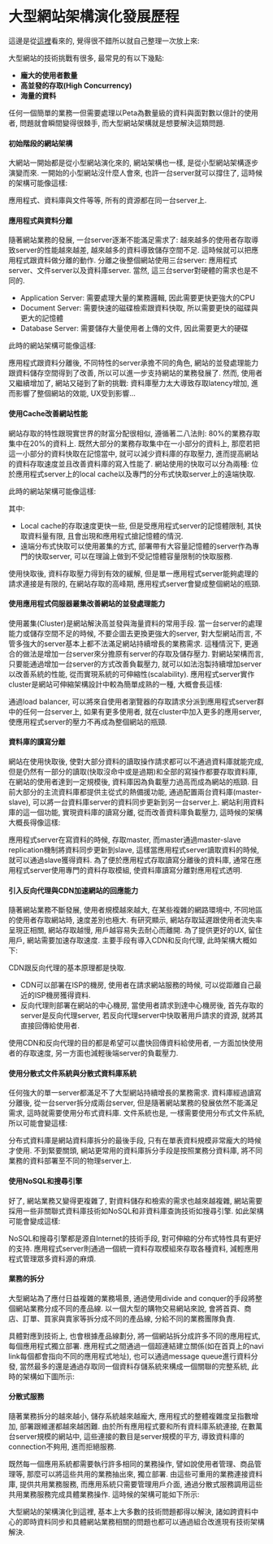 # 大型網站架構演化發展歷程

這邊是從[這裡](http://www.hollischuang.com/archives/728)看來的, 覺得很不錯所以就自己整理一次放上來:

大型網站的技術挑戰有很多, 最常見的有以下幾點:

* **龐大的使用者數量**
* **高並發的存取\(High Concurrency\)**
* **海量的資料**

任何一個簡單的業務一但需要處理以Peta為數量級的資料與面對數以億計的使用者, 問題就會瞬間變得很棘手, 而大型網站架構就是想要解決這類問題.

#### 初始階段的網站架構

大網站一開始都是從小型網站演化來的, 網站架構也一樣, 是從小型網站架構逐步演變而來. 一開始的小型網站沒什麼人會來, 也許一台server就可以撐住了, 這時候的架構可能像這樣:

應用程式、資料庫與文件等等, 所有的資源都在同一台server上.

#### 應用程式與資料分離

隨著網站業務的發展, 一台server逐漸不能滿足需求了: 越來越多的使用者存取導致server的性能越來越差, 越來越多的資料導致儲存空間不足. 這時候就可以把應用程式跟資料做分離的動作. 分離之後整個網站使用三台server: 應用程式server、文件server以及資料庫server. 當然, 這三台server對硬體的需求也是不同的.

* Application Server: 需要處理大量的業務邏輯, 因此需要更快更強大的CPU
* Document Server: 需要快速的磁碟檢索跟資料快取, 所以需要更快的磁碟與更大的記憶體
* Database Server: 需要儲存大量使用者上傳的文件, 因此需要更大的硬碟

此時的網站架構可能像這樣:

應用程式跟資料分離後, 不同特性的server承擔不同的角色, 網站的並發處理能力跟資料儲存空間得到了改善, 所以可以進一步支持網站的業務發展了. 然而, 使用者又繼續增加了, 網站又碰到了新的挑戰: 資料庫壓力太大導致存取latency增加, 進而影響了整個網站的效能, UX受到影響...

#### 使用Cache改善網站性能

網站存取的特性跟現實世界的財富分配很相似, 遵循著二八法則: 80%的業務存取集中在20%的資料上. 既然大部分的業務存取集中在一小部分的資料上, 那麼若把這一小部分的資料快取在記憶當中, 就可以減少資料庫的存取壓力, 進而提高網站的資料存取速度並且改善資料庫的寫入性能了. 網站使用的快取可以分為兩種: 位於應用程式server上的local cache以及專門的分布式快取server上的遠端快取.

此時的網站架構可能像這樣:

其中:

* Local cache的存取速度更快一些, 但是受應用程式server的記憶體限制, 其快取資料量有限, 且會出現和應用程式搶記憶體的情況.
* 遠端分布式快取可以使用叢集的方式, 部署帶有大容量記憶體的server作為專門的快取server, 可以在理論上做到不受記憶體容量限制的快取服務.

使用快取後, 資料存取壓力得到有效的緩解, 但是單一應用程式server能夠處理的請求連接是有限的, 在網站存取的高峰期, 應用程式server會變成整個網站的瓶頸.

#### 使用應用程式伺服器叢集改善網站的並發處理能力

使用叢集\(Cluster\)是網站解決高並發與海量資料的常用手段. 當一台server的處理能力或儲存空間不足的時候, 不要企圖去更換更強大的server, 對大型網站而言, 不管多強大的server基本上都不法滿足網站持續增長的業務需求. 這種情況下, 更適合的做法是增加一台server來分擔原有server的存取及儲存壓力. 對網站架構而言, 只要能通過增加一台server的方式改善負載壓力, 就可以如法泡製持續增加server以改善系統的性能, 從而實現系統的可伸縮性\(scalability\). 應用程式server實作cluster是網站可伸縮架構設計中較為簡單成熟的一種, 大概會長這樣:

通過load balancer, 可以將來自使用者瀏覽器的存取請求分派到應用程式server群中的任何一台server上, 如果有更多使用者, 就在cluster中加入更多的應用server, 使應用程式server的壓力不再成為整個網站的瓶頸.

#### 資料庫的讀寫分離

網站在使用快取後, 使對大部分資料的讀取操作請求都可以不通過資料庫就能完成, 但是仍然有一部分的讀取\(快取沒命中或是過期\)和全部的寫操作都要存取資料庫, 在網站的使用者達到一定規模後, 資料庫因為負載壓力過高而成為網站的瓶頸. 目前大部分的主流資料庫都提供主從式的熱備援功能, 通過配置兩台資料庫\(master-slave\), 可以將一台資料庫server的資料同步更新到另一台server上. 網站利用資料庫的這一個功能, 實現資料庫的讀寫分離, 從而改善資料庫負載壓力, 這時候的架構大概長得像這樣:

應用程式server在寫資料的時候, 存取master, 而master通過master-slave replication機制將資料同步更新到slave, 這樣當應用程式server讀取資料的時候, 就可以通過slave獲得資料. 為了便於應用程式存取讀寫分離後的資料庫, 通常在應用程式server使用專門的資料存取模組, 使資料庫讀寫分離對應用程式透明.

#### 引入反向代理與CDN加速網站的回應能力

隨著網站業務不斷發展, 使用者規模越來越大, 在某些複雜的網路環境中, 不同地區的使用者存取網站時, 速度差別也極大. 有研究顯示, 網站存取延遲跟使用者流失率呈現正相關, 網站存取越慢, 用戶越容易失去耐心而離開. 為了提供更好的UX, 留住用戶, 網站需要加速存取速度. 主要手段有導入CDN和反向代理, 此時架構大概如下:

CDN跟反向代理的基本原理都是快取.

* CDN可以部署在ISP的機房, 使用者在請求網站服務的時候, 可以從距離自己最近的ISP機房獲得資料.
* 反向代理則部署在網站的中心機房, 當使用者請求到達中心機房後, 首先存取的server是反向代理server, 若反向代理server中快取著用戶請求的資源, 就將其直接回傳給使用者.

使用CDN和反向代理的目的都是希望可以盡快回傳資料給使用者, 一方面加快使用者的存取速度, 另一方面也減輕後端server的負載壓力.

#### 使用分散式文件系統與分散式資料庫系統

任何強大的單一server都滿足不了大型網站持續增長的業務需求. 資料庫經過讀寫分離後, 從一台server拆分成兩台server, 但是隨著網站業務的發展依然不能滿足需求, 這時就需要使用分布式資料庫. 文件系統也是, 一樣需要使用分布式文件系統, 所以可能會變這樣:

分布式資料庫是網站資料庫拆分的最後手段, 只有在單表資料規模非常龐大的時候才使用. 不到緊要關頭, 網站更常用的資料庫拆分手段是按照業務分資料庫, 將不同業務的資料部署至不同的物理server上.

#### 使用NoSQL和搜尋引擎

好了, 網站業務又變得更複雜了, 對資料儲存和檢索的需求也越來越複雜, 網站需要採用一些非關聯式資料庫技術如NoSQL和非資料庫查詢技術如搜尋引擎. 如此架構可能會變成這樣:

NoSQL和搜尋引擎都是源自Internet的技術手段, 對可伸縮的分布式特性具有更好的支持. 應用程式server則通過一個統一資料存取模組來存取各種資料, 減輕應用程式管理眾多資料源的麻煩.

#### 業務的拆分

大型網站為了應付日益複雜的業務場景, 通過使用divide and conquer的手段將整個網站業務分成不同的產品線. 以一個大型的購物交易網站來說, 會將首頁、商店、訂單、買家與賣家等拆分成不同的產品線, 分給不同的業務團隊負責.

具體對應到技術上, 也會根據產品線劃分, 將一個網站拆分成許多不同的應用程式, 每個應用程式獨立部署. 應用程式之間通過一個超連結建立關係\(如在首頁上的navi link每個都會指向不同的應用程式地址\), 也可以通過message queue進行資料分發, 當然最多的還是通過存取同一個資料存儲系統來構成一個關聯的完整系統, 此時的架構如下圖所示:

#### 分散式服務

隨著業務拆分的越來越小, 儲存系統越來越龐大, 應用程式的整體複雜度呈指數增加, 部署跟維運都越來越困難. 由於所有應用程式要和所有資料庫系統連接, 在數萬台server規模的網站中, 這些連接的數目是server規模的平方, 導致資料庫的connection不夠用, 進而拒絕服務.

既然每一個應用系統都需要執行許多相同的業務操作, 譬如說使用者管理、商品管理等, 那麼可以將這些共用的業務抽出來, 獨立部署. 由這些可重用的業務連接資料庫, 提供共用業務服務, 而應用系統只需要管理用戶介面, 通過分散式服務調用這些共用業務服務完成具體業務操作. 這時候的架構可能如下所示:

大型網站的架構演化到這裡, 基本上大多數的技術問題都得以解決, 諸如跨資料中心的即時資料同步和具體網站業務相關的問題也都可以通過組合改進現有技術架構解決.

